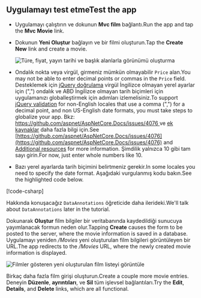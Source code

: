 
## <a name="test-the-app"></a><span data-ttu-id="25e91-101">Uygulamayı test etme</span><span class="sxs-lookup"><span data-stu-id="25e91-101">Test the app</span></span>

* <span data-ttu-id="25e91-102">Uygulamayı çalıştırın ve dokunun **Mvc film** bağlantı.</span><span class="sxs-lookup"><span data-stu-id="25e91-102">Run the app and tap the **Mvc Movie** link.</span></span>
* <span data-ttu-id="25e91-103">Dokunun **Yeni Oluştur** bağlayın ve bir filmi oluşturun.</span><span class="sxs-lookup"><span data-stu-id="25e91-103">Tap the **Create New** link and create a movie.</span></span>

  ![Türe, fiyat, yayın tarihi ve başlık alanlarla görünümü oluşturma](~/tutorials/first-mvc-app/adding-model/_static/movies.png)

* <span data-ttu-id="25e91-105">Ondalık nokta veya virgül, girmeniz mümkün olmayabilir `Price` alan.</span><span class="sxs-lookup"><span data-stu-id="25e91-105">You may not be able to enter decimal points or commas in the `Price` field.</span></span> <span data-ttu-id="25e91-106">Desteklemek için [jQuery doğrulama](https://jqueryvalidation.org/) virgül İngilizce olmayan yerel ayarlar için (",") ondalık ve ABD İngilizce olmayan tarih biçimleri için uygulamanızı globalleştirmek için adımları izlemelisiniz.</span><span class="sxs-lookup"><span data-stu-id="25e91-106">To support [jQuery validation](https://jqueryvalidation.org/) for non-English locales that use a comma (",") for a decimal point, and non US-English date formats, you must take steps to globalize your app.</span></span> <span data-ttu-id="25e91-107">Bkz: [ https://github.com/aspnet/AspNetCore.Docs/issues/4076 ](https://github.com/aspnet/AspNetCore.Docs/issues/4076) ve [ek kaynaklar](#additional-resources) daha fazla bilgi için.</span><span class="sxs-lookup"><span data-stu-id="25e91-107">See [https://github.com/aspnet/AspNetCore.Docs/issues/4076](https://github.com/aspnet/AspNetCore.Docs/issues/4076) and [Additional resources](#additional-resources) for more information.</span></span> <span data-ttu-id="25e91-108">Şimdilik yalnızca 10 gibi tam sayı girin.</span><span class="sxs-lookup"><span data-stu-id="25e91-108">For now, just enter whole numbers like 10.</span></span>

<a name="displayformatdatelocal"></a>

* <span data-ttu-id="25e91-109">Bazı yerel ayarlarda tarih biçimini belirtmeniz gerekir.</span><span class="sxs-lookup"><span data-stu-id="25e91-109">In some locales you need to specify the date format.</span></span> <span data-ttu-id="25e91-110">Aşağıdaki vurgulanmış kodu bakın.</span><span class="sxs-lookup"><span data-stu-id="25e91-110">See the highlighted code below.</span></span>

[!code-csharp[](~/tutorials/first-mvc-app/start-mvc/sample/MvcMovie/Models/MovieDateFormat.cs?name=snippet_1&highlight=2,10)]

<span data-ttu-id="25e91-111">Hakkında konuşacağız `DataAnnotations` öğreticide daha ilerideki.</span><span class="sxs-lookup"><span data-stu-id="25e91-111">We'll talk about `DataAnnotations` later in the tutorial.</span></span>

<span data-ttu-id="25e91-112">Dokunarak **Oluştur** film bilgiler bir veritabanında kaydedildiği sunucuya yayımlanacak formun neden olur.</span><span class="sxs-lookup"><span data-stu-id="25e91-112">Tapping **Create** causes the form to be posted to the server, where the movie information is saved in a database.</span></span> <span data-ttu-id="25e91-113">Uygulamayı yeniden */Movies* yeni oluşturulan film bilgileri görüntüleyen bir URL.</span><span class="sxs-lookup"><span data-stu-id="25e91-113">The app redirects to the */Movies* URL, where the newly created movie information is displayed.</span></span>

![Filmler gösteren yeni oluşturulan film listeyi görüntüle](~/tutorials/first-mvc-app/adding-model/_static/h.png)

<span data-ttu-id="25e91-115">Birkaç daha fazla film girişi oluşturun.</span><span class="sxs-lookup"><span data-stu-id="25e91-115">Create a couple more movie entries.</span></span> <span data-ttu-id="25e91-116">Deneyin **Düzenle**, **ayrıntıları**, ve **Sil** tüm işlevsel bağlantıları.</span><span class="sxs-lookup"><span data-stu-id="25e91-116">Try the **Edit**, **Details**, and **Delete** links, which are all functional.</span></span>
